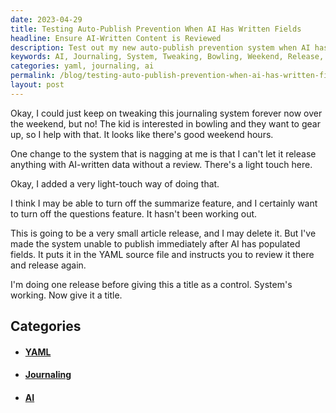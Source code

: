 ```yaml
---
date: 2023-04-29
title: Testing Auto-Publish Prevention When AI Has Written Fields
headline: Ensure AI-Written Content is Reviewed
description: Test out my new auto-publish prevention system when AI has written fields. I'm doing one release before giving this a title as a control, and making sure the system works. This is a small article release, and I may delete it.
keywords: AI, Journaling, System, Tweaking, Bowling, Weekend, Release, Summarize, Questions, Article, YAML, Source, File, Review, Control, Title
categories: yaml, journaling, ai
permalink: /blog/testing-auto-publish-prevention-when-ai-has-written-fields/
layout: post
---
```



Okay, I could just keep on tweaking this journaling system forever now over the
weekend, but no! The kid is interested in bowling and they want to gear up, so
I help with that. It looks like there's good weekend hours. 

One change to the system that is nagging at me is that I can't let it release
anything with AI-written data without a review. There's a light touch here.

Okay, I added a very light-touch way of doing that.

I think I may be able to turn off the summarize feature, and I certainly want
to turn off the questions feature. It hasn't been working out.

This is going to be a very small article release, and I may delete it. But I've
made the system unable to publish immediately after AI has populated fields. It
puts it in the YAML source file and instructs you to review it there and
release again.

I'm doing one release before giving this a title as a control. System's
working. Now give it a title.



## Categories

<ul>
<li><h4><a href='/yaml/'>YAML</a></h4></li>
<li><h4><a href='/journaling/'>Journaling</a></h4></li>
<li><h4><a href='/ai/'>AI</a></h4></li></ul>